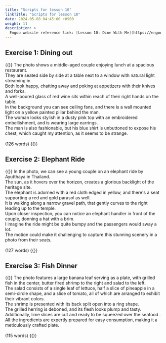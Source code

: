 ```yaml
---
title: "Scripts for lesson 10"
linkTitle: "Scripts for lesson 10"
date: 2024-05-08 04:45:00 +0900
weight: 11
description: >
  Engoo website reference link: [Lesson 10: Dine With Me](https://engoo.com/app/lessons/describing-pictures-intermediate-describing-pictures-dine-with-me/qNpLQE6lEee8csfQfIwDog?category_id=P_HriMOnEeifo0O-yMP42w&course_id=ZZasjsOnEeiHZVOMC0VfdA)
---
```


## Exercise 1: Dining out

{{<card header="**Script**">}}
The photo shows a middle-aged couple enjoying lunch at a spacious restaurant.<br/>
They are seated side by side at a table next to a window with natural light streaming in.<br/>
Both look happy, chatting away and poking at appetizers with their knives and forks.<br/>
A well-poured glass of red wine sits within reach of their right hands on the table.<br/>
In the background you can see ceiling fans, and there is a wall mounted light on a yellow painted pillar behind the man.<br/>
The woman looks stylish in a dusty pink top with an embroidered embellishment, and is wearing large earrings.<br/>
The man is also fashionable, but his blue shirt is unbuttoned to expose his chest, which caught my attention, as it seems to be strange.<br/>
<br/>
(126 words)
{{</card>}}

## Exercise 2: Elephant Ride

{{<card header="**Script**">}}
In the photo, we can see a young couple on an elephant ride by Ayutthaya in Thailand. <br/>
The sun, as it hovers over the horizon, creates a glorious backlight of the heritage site. <br/>
The elephant is adorned with a red cloth edged in yellow, and there's a seat supporting a red and gold parasol as well. <br/>
It is walking along a narrow gravel path, that gently curves to the right leading up to the temple. <br/>
Upon closer inspection, you can notice an elephant handler in front of the couple, donning a hat with a brim. <br/>
I imagine the ride might be quite bumpy and the passengers would sway a lot. <br/>
The motion could make it challenging to capture this stunning scenery in a photo from their seats.<br/>
<br/>
(127 words)
{{</card>}}

## Exercise 3: Fish Dinner

{{<card header="**Script**">}}
The photo features a large banana leaf serving as a plate, with grilled fish in the center, butter fired shrimp to the right and salad to the left.<br/>
The salad consists of a single leaf of lettuce, half a slice of pineapple in a semi-circle shape, and a slice of tomato, all of which are arranged to exhibit their vibrant colors.<br/>
The shrimp is presented with its back split open into a ring shape.<br/>
The grilled herring is deboned, and its flesh looks plump and tasty.<br/>
Additionally, lime slices are cut and ready to be squeezed over the seafood . <br/>
All the ingredients are expertly prepared for easy consumption, making it a meticulously crafted plate.<br/>
<br/>
(115 words)
{{</card>}}
